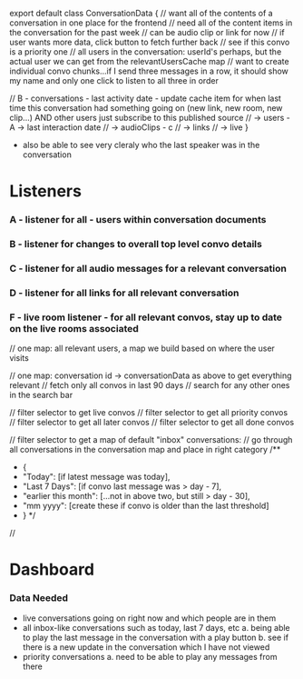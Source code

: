 export default class ConversationData { // want all of the contents of a
conversation in one place for the frontend // need all of the content items in
the conversation for the past week // can be audio clip or link for now // if
user wants more data, click button to fetch further back // see if this convo is
a priority one // all users in the conversation: userId's perhaps, but the
actual user we can get from the relevantUsersCache map // want to create
individual convo chunks...if I send three messages in a row, it should show my
name and only one click to listen to all three in order

// B - conversations - last activity date - update cache item for when last time
this conversation had something going on (new link, new room, new clip...) AND
other users just subscribe to this published source // -> users - A -> last
interaction date // -> audioClips - c // -> links // -> live }

- also be able to see very cleraly who the last speaker was in the conversation

# Listeners

### A - listener for all - users within conversation documents

### B - listener for changes to overall top level convo details

### C - listener for all audio messages for a relevant conversation

### D - listener for all links for all relevant conversation

### F - live room listener - for all relevant convos, stay up to date on the live rooms associated

// one map: all relevant users, a map we build based on where the user visits

// one map: conversation id -> conversationData as above to get everything
relevant // fetch only all convos in last 90 days // search for any other ones
in the search bar

// filter selector to get live convos // filter selector to get all priority
convos // filter selector to get all later convos // filter selector to get all
done convos

// filter selector to get a map of default "inbox" conversations: // go through
all conversations in the conversation map and place in right category /\*\*

- {
- "Today": [if latest message was today],
- "Last 7 Days": [if convo last message was > day - 7],
- "earlier this month": [...not in above two, but still > day - 30],
- "mm yyyy": [create these if convo is older than the last threshold]
- } \*/

//

# Dashboard

### Data Needed

- live conversations going on right now and which people are in them
- all inbox-like conversations such as today, last 7 days, etc
  a. being able to play the last message in the conversation with a play button
  b. see if there is a new update in the conversation which I have not viewed
- priority conversations
  a. need to be able to play any messages from there
